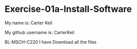 # Exercise-01a-Install-Software
My name is:
Carter Keil

My github username is:
CarterKeil

BL-MSCH-C220
I have Download all the files
